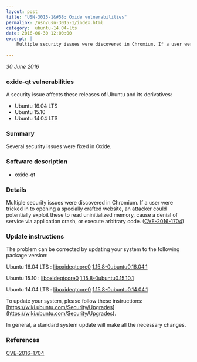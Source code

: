 ```yaml
---
layout: post
title: "USN-3015-1&#58; Oxide vulnerabilities"
permalink: /usn/usn-3015-1/index.html
category:  ubuntu-14.04-lts
date: 2016-06-30 12:00:00
excerpt: |
    Multiple security issues were discovered in Chromium. If a user were tricked in to opening a specially crafted website, an attacker could potentially exploit these to read uninitialized memory, cause a denial of service via application crash, or execute arbitrary code. ([CVE-2016-1704](http://people.ubuntu.com/~ubuntu-security/cve/CVE-2016-1704)) 
    
--- 
```

 
 

*30 June 2016*

### oxide-qt vulnerabilities

A security issue affects these releases of Ubuntu and its derivatives:

* Ubuntu 16.04 LTS
* Ubuntu 15.10
* Ubuntu 14.04 LTS

### Summary

Several security issues were fixed in Oxide. 

### Software description

* oxide-qt 

### Details

Multiple security issues were discovered in Chromium. If a user were tricked in to opening a specially crafted website, an attacker could potentially exploit these to read uninitialized memory, cause a denial of service via application crash, or execute arbitrary code. ([CVE-2016-1704](http://people.ubuntu.com/~ubuntu-security/cve/CVE-2016-1704)) 

### Update instructions

The problem can be corrected by updating your system to the following package version:

Ubuntu 16.04 LTS
 : [liboxideqtcore0](https://launchpad.net/ubuntu/+source/oxide-qt) <span> [1.15.8-0ubuntu0.16.04.1](https://launchpad.net/ubuntu/+source/oxide-qt/1.15.8-0ubuntu0.16.04.1) </span> 

Ubuntu 15.10
 : [liboxideqtcore0](https://launchpad.net/ubuntu/+source/oxide-qt) <span> [1.15.8-0ubuntu0.15.10.1](https://launchpad.net/ubuntu/+source/oxide-qt/1.15.8-0ubuntu0.15.10.1) </span> 

Ubuntu 14.04 LTS
 : [liboxideqtcore0](https://launchpad.net/ubuntu/+source/oxide-qt) <span> [1.15.8-0ubuntu0.14.04.1](https://launchpad.net/ubuntu/+source/oxide-qt/1.15.8-0ubuntu0.14.04.1) </span> 

To update your system, please follow these instructions: [https://wiki.ubuntu.com/Security/Upgrades](https://wiki.ubuntu.com/Security/Upgrades).

In general, a standard system update will make all the necessary changes. 

### References

 
 [CVE-2016-1704](http://people.ubuntu.com/~ubuntu-security/cve/CVE-2016-1704)
 

